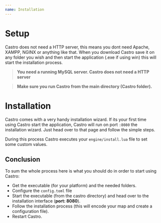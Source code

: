 ```yaml
---
name: Installation
---
```


# Setup

Castro does not need a HTTP server, this means you dont need Apache, XAMPP, NGINX or anything like that. When you download Castro save it on any folder you wish and then start the application (.exe if using win) this will start the installation process.

> **You need a running MySQL server. Castro does not need a HTTP server**

> **Make sure you run Castro from the main directory (Castro folder).**

# Installation

Castro comes with a very handy installation wizard. If its your first time using Castro start the application, Castro will run on port `:8080` the installation wizard. Just head over to that page and follow the simple steps.

During this process Castro executes your `engine/install.lua` file to set some custom values.

## Conclusion

To sum the whole process here is what you should do in order to start using Castro:

- Get the executable (for your platform) and the needed folders.
- Configure the `config.toml` file
- Start the executable (from the castro directory) and head over to the installation interface (**port: 8080**).
- Follow the installation process (this will encode your map and create a configuration file).
- Restart Castro.